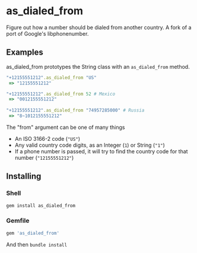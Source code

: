 # as_dialed_from

Figure out how a number should be dialed from another country.
A fork of a port of Google's libphonenumber.

## Examples

as_dialed_from prototypes the String class with an `as_dialed_from` method.

```rb
"+12155551212".as_dialed_from "US"
 => "12155551212"

"+12155551212".as_dialed_from 52 # Mexico
 => "0012155551212"
 
"+12155551212".as_dialed_from "74957285000" # Russia
 => "8~1012155551212"
```

The "from" argument can be one of many things

* An ISO 3166-2 code (`"US"`)
* Any valid country code digits, as an Integer (`1`) or String (`"1"`)
* If a phone number is passed, it will try to find the country code for that number (`"12155551212"`)

## Installing

### Shell

```sh
gem install as_dialed_from
```

### Gemfile

```rb
gem 'as_dialed_from'
```

And then `bundle install`
